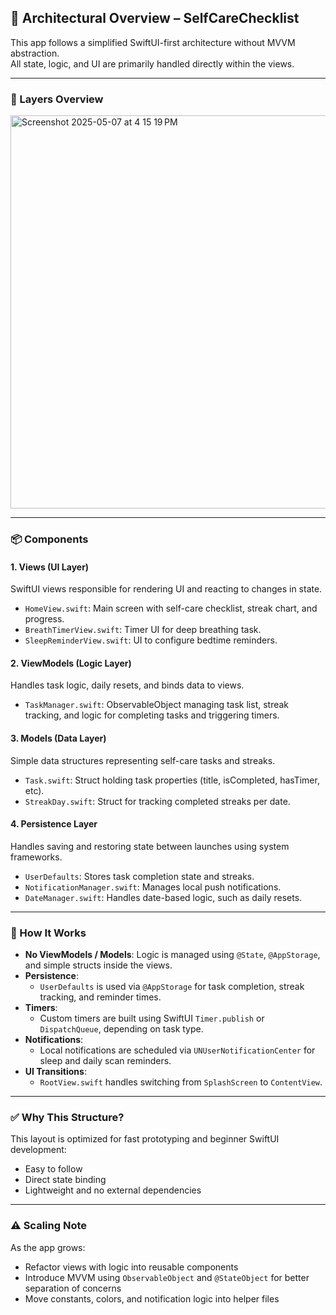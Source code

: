 ## 🧱 Architectural Overview – SelfCareChecklist

This app follows a simplified SwiftUI-first architecture without MVVM abstraction.  
All state, logic, and UI are primarily handled directly within the views.

---

### 🧱 Layers Overview

<img width="629" alt="Screenshot 2025-05-07 at 4 15 19 PM" src="https://github.com/user-attachments/assets/fb77f4e5-c97e-422c-acd5-58b4d4481a58" />

---

### 📦 Components

#### 1. **Views (UI Layer)**
SwiftUI views responsible for rendering UI and reacting to changes in state.

- `HomeView.swift`: Main screen with self-care checklist, streak chart, and progress.
- `BreathTimerView.swift`: Timer UI for deep breathing task.
- `SleepReminderView.swift`: UI to configure bedtime reminders.

#### 2. **ViewModels (Logic Layer)**
Handles task logic, daily resets, and binds data to views.

- `TaskManager.swift`: ObservableObject managing task list, streak tracking, and logic for completing tasks and triggering timers.

#### 3. **Models (Data Layer)**
Simple data structures representing self-care tasks and streaks.

- `Task.swift`: Struct holding task properties (title, isCompleted, hasTimer, etc).
- `StreakDay.swift`: Struct for tracking completed streaks per date.

#### 4. **Persistence Layer**
Handles saving and restoring state between launches using system frameworks.

- `UserDefaults`: Stores task completion state and streaks.
- `NotificationManager.swift`: Manages local push notifications.
- `DateManager.swift`: Handles date-based logic, such as daily resets.

---

### 🧩 How It Works

- **No ViewModels / Models**: Logic is managed using `@State`, `@AppStorage`, and simple structs inside the views.
- **Persistence**:  
  - `UserDefaults` is used via `@AppStorage` for task completion, streak tracking, and reminder times.
- **Timers**:  
  - Custom timers are built using SwiftUI `Timer.publish` or `DispatchQueue`, depending on task type.
- **Notifications**:  
  - Local notifications are scheduled via `UNUserNotificationCenter` for sleep and daily scan reminders.
- **UI Transitions**:  
  - `RootView.swift` handles switching from `SplashScreen` to `ContentView`.

---

### ✅ Why This Structure?

This layout is optimized for fast prototyping and beginner SwiftUI development:
- Easy to follow
- Direct state binding
- Lightweight and no external dependencies

---

### ⚠️ Scaling Note

As the app grows:
- Refactor views with logic into reusable components
- Introduce MVVM using `ObservableObject` and `@StateObject` for better separation of concerns
- Move constants, colors, and notification logic into helper files
